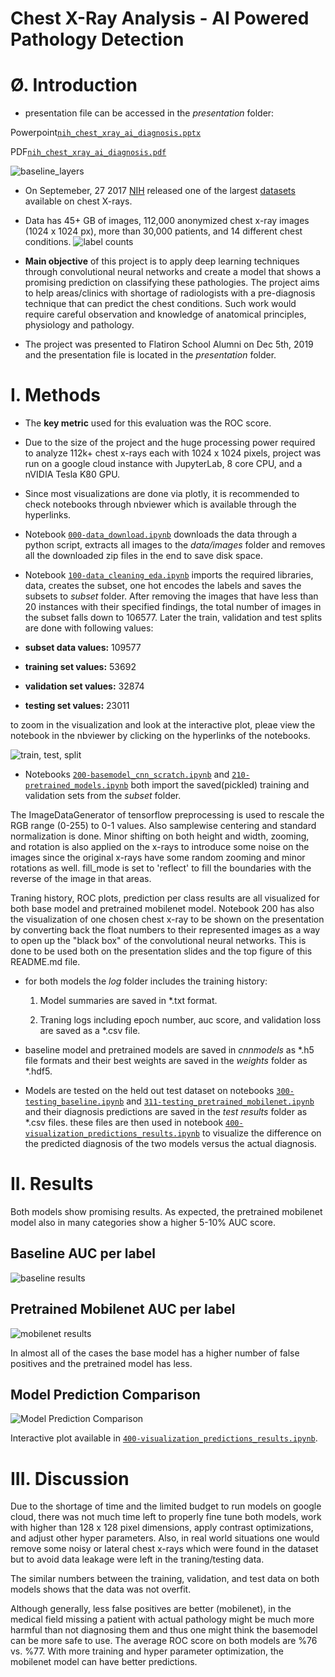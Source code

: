 # Chest X-Ray Analysis - AI Powered Pathology Detection

# Ø. Introduction

- presentation file can be accessed in the _presentation_ folder:  

Powerpoint[`nih_chest_xray_ai_diagnosis.pptx`](presentation/nih_chest_xray_ai_diagnosis.pptx)  

PDF[`nih_chest_xray_ai_diagnosis.pdf`](presentation/nih_chest_xray_ai_diagnosis.pdf)

![baseline_layers](figs/baseline_layers.png)  

- On Septemeber, 27 2017 [NIH](https://www.nih.gov/news-events/news-releases/nih-clinical-center-provides-one-largest-publicly-available-chest-x-ray-datasets-scientific-community) released one of the largest [datasets](https://nihcc.app.box.com/v/ChestXray-NIHCC) available on chest X-rays.
- Data has 45+ GB of images, 112,000 anonymized chest x-ray images (1024 x 1024 px), more than 30,000 patients, and 14 different chest conditions.
![label counts](figs/label_counts.png)

- **Main objective** of this project is to apply deep learning techniques through convolutional neural networks and create a model that shows a promising prediction on classifying these pathologies. The project aims to help areas/clinics with shortage of radiologists with a pre-diagnosis technique that can predict the chest conditions. Such work would require careful observation and knowledge of anatomical principles, physiology and pathology.

- The project was presented to Flatiron School Alumni on Dec 5th, 2019 and the presentation file is located in the _presentation_ folder.

# I. Methods
- The **key metric** used for this evaluation was the ROC score.
- Due to the size of the project and the huge processing power required to analyze 112k+ chest x-rays each with 1024 x 1024 pixels, project was run on a google cloud instance with JupyterLab, 8 core CPU, and a nVIDIA Tesla K80 GPU. 

- Since most visualizations are done via plotly, it is recommended to check notebooks through nbviewer which is available through the hyperlinks.

- Notebook [```000-data_download.ipynb```](https://nbviewer.jupyter.org/github/YM88/NIH-Chest-X-ray-Pathology-Detection/blob/master/000-data_download.ipynb) downloads the data through a python script, extracts all images to the _data/images_ folder and removes all the downloaded zip files in the end to save disk space.

- Notebook [```100-data_cleaning_eda.ipynb```](https://nbviewer.jupyter.org/github/YM88/NIH-Chest-X-ray-Pathology-Detection/blob/master/100-data_cleaning_eda.ipynb) imports the required libraries, data, creates the subset, one hot encodes the labels and saves the subsets to _subset_ folder. After removing the images that have less than 20 instances with their specified findings, the total number of images in the subset falls down to 106577. Later the train, validation and test splits are done with following values:
- **subset data values:** 109577
- **training set values:**  53692
- **validation set values:**  32874
- **testing set values:**  23011  
  

to zoom in the visualization and look at the interactive plot, pleae view the notebook in the nbviewer by clicking on the hyperlinks of the notebooks.

![train, test, split](figs/train_val_test_splits.png)

- Notebooks [```200-basemodel_cnn_scratch.ipynb```](https://nbviewer.jupyter.org/github/YM88/NIH-Chest-X-ray-Pathology-Detection/blob/master/200-basemodel_cnn_scratch.ipynb) and [```210-pretrained_models.ipynb```](https://nbviewer.jupyter.org/github/YM88/NIH-Chest-X-ray-Pathology-Detection/blob/master/210-pretrained_model.ipynb) both import the saved(pickled) training and validation sets from the _subset_ folder. 

The ImageDataGenerator of tensorflow preprocessing is used to rescale the RGB range (0-255) to 0-1 values. Also samplewise centering and standard normalization is done. Minor shifting on both height and width, zooming, and rotation is also applied on the x-rays to introduce some noise on the images since the original x-rays have some random zooming and minor rotations as well. fill_mode is set to 'reflect' to fill the boundaries with the reverse of the image in that areas.  

Traning history, ROC plots, prediction per class results are all visualized for both base model and pretrained mobilenet model. Notebook 200 has also the visualization of one chosen chest x-ray to be shown on the presentation by converting back the float numbers to their represented images as a way to open up the "black box" of the convolutional neural networks. This is done to be used both on the presentation slides and the top figure of this README.md file.

 * for both models the _log_ folder includes the training history:  
 
    1. Model summaries are saved in *.txt format.  
 
    2. Traning logs including epoch number, auc score, and validation loss are saved as a *.csv file.

 * baseline model and pretrained models are saved in _cnnmodels_ as *.h5 file formats and their best weights are saved in the _weights_ folder as *.hdf5.

- Models are tested on the held out test dataset on notebooks [```300-testing_baseline.ipynb```](https://nbviewer.jupyter.org/github/YM88/NIH-Chest-X-ray-Pathology-Detection/blob/master/300-testing_baseline.ipynb) and [```311-testing_pretrained_mobilenet.ipynb```](https://nbviewer.jupyter.org/github/YM88/NIH-Chest-X-ray-Pathology-Detection/blob/master/311-testing_pretrained_mobilenet.ipynb) and their diagnosis predictions are saved in the _test results_ folder as *.csv files. these files are then used in notebook [```400-visualization_predictions_results.ipynb```](https://nbviewer.jupyter.org/github/YM88/NIH-Chest-X-ray-Pathology-Detection/blob/master/400-visualization_predictions_results.ipynb) to visualize the difference on the predicted diagnosis of the two models versus the actual diagnosis.

# II. Results
Both models show promising results. As expected, the pretrained mobilenet model also in many categories show a higher 5-10% AUC score.

## Baseline AUC per label
![baseline results](figs/baseline_test.png)  

## Pretrained Mobilenet AUC per label
![mobilenet results](figs/mobilenet_test.png)

In almost all of the cases the base model has a higher number of false positives and the pretrained model has less.

## Model Prediction Comparison
![Model Prediction Comparison](figs/model_prediction_comparison.png)  

Interactive plot available in [```400-visualization_predictions_results.ipynb```](https://nbviewer.jupyter.org/github/YM88/NIH-Chest-X-ray-Pathology-Detection/blob/master/400-visualization_predictions_results.ipynb). 

 # III. Discussion 

Due to the shortage of time and the limited budget to run models on google cloud, there was not much time left to properly fine tune both models, work with higher than 128 x 128 pixel dimensions,  apply contrast optimizations, and adjust other hyper parameters. Also, in real world situations one would remove some noisy or lateral chest x-rays which were found in the dataset but to avoid data leakage were left in the traning/testing data.

The similar numbers between the training, validation, and test data on both models shows that the data was not overfit.

Although generally, less false positives are better (mobilenet), in the medical field missing a patient with actual pathology might be much more harmful than not diagnosing them and thus one might think the basemodel can be more safe to use. The average ROC score on both models are %76 vs. %77. With more training and hyper parameter optimization, the mobilenet model can have better predictions.  





















